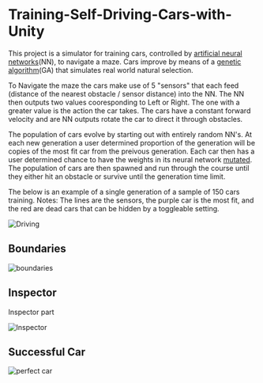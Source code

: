 # Training-Self-Driving-Cars-with-Unity


This project is a simulator for training cars, controlled by [artificial neural networks](https://en.wikipedia.org/wiki/Artificial_neural_network)(NN), to navigate a maze. Cars improve by means of a [genetic algorithm](https://en.wikipedia.org/wiki/Genetic_algorithm)(GA) that simulates real world natural selection.

To Navigate the maze the cars make use of 5 "sensors" that each feed (distance of the nearest obstacle / sensor distance) into the NN. The NN then outputs two values cooresponding to Left or Right. The one with a greater value is the action the car takes. The cars have a constant forward velocity and are NN outputs rotate the car to direct it through obstacles.

The population of cars evolve by starting out with entirely random NN's. At each new generation a user determined proportion of the generation will be copies of the most fit car from the preivous generation. Each car then has a user determined chance to have the weights in its neural network [mutated](https://en.wikipedia.org/wiki/Mutation_(genetic_algorithm)). The population of cars are then spawned and run through the course until they either hit an obstacle or survive until the generation time limit.

The below is an example of a single generation of a sample of 150 cars training. Notes: The lines are the sensors, the purple car is the most fit, and the red are dead cars that can be hidden by a toggleable setting. 


![Driving](https://user-images.githubusercontent.com/43308388/63300753-fb6b8c80-c2a6-11e9-9ba4-02cc2e28900d.gif)

## Boundaries
![boundaries](https://user-images.githubusercontent.com/43308388/63312263-f3bfde00-c2ce-11e9-9ab8-936afbe00e99.png)


## Inspector
Inspector part


![Inspector](https://user-images.githubusercontent.com/43308388/63300750-fb6b8c80-c2a6-11e9-883d-19207eb165a9.png)


## Successful Car
![perfect car](https://user-images.githubusercontent.com/43308388/63300752-fb6b8c80-c2a6-11e9-80ba-2c972b53e9a4.gif)
